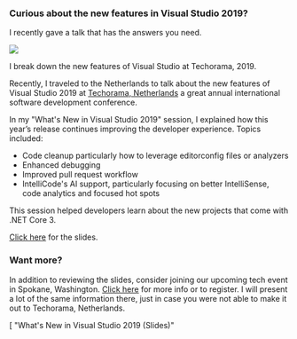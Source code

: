 

### Curious about the new features in Visual Studio 2019?

I recently gave a talk that has the answers you need.

![](https://intellitect.comhttps://intellitect.com/wp-content/uploads/2019/10/Techorama-Mark-4-1024x684.webp)

I break down the new features of Visual Studio at Techorama, 2019.

Recently, I traveled to the Netherlands to talk about the new features of Visual Studio 2019 at [Techorama, Netherlands](https://techorama.nl) a great annual international software development conference.

In my "What's New in Visual Studio 2019" session, I explained how this year’s release continues improving the developer experience. Topics included:

- Code cleanup particularly how to leverage editorconfig files or analyzers
- Enhanced debugging
- Improved pull request workflow
- IntelliCode's AI support, particularly focusing on better IntelliSense, code analytics and focused hot spots

This session helped developers learn about the new projects that come with .NET Core 3.

[Click here](https://intellitect.comhttps://intellitect.com/wp-content/uploads/2019/10/Whats-New-in-Visual-Studio-2019.pdf) for the slides.

### Want more?

In addition to reviewing the slides, consider joining our upcoming tech event in Spokane, Washington. [Click here](https://www.eventbrite.com/e/intellitect-presents-visual-studio-2019-net-core-3-xamarin-and-azure-tickets-72726483871?aff=Website) for more info or to register. I will present a lot of the same information there, just in case you were not able to make it out to Techorama, Netherlands.

[ "What's New in Visual Studio 2019 (Slides)"
